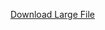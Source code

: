 [Download Large File](https://drive.google.com/drive/folders/1jjmnQ0Iwv8mqizzJjxYCTDb4zskI3Krm?usp=drive_link)
